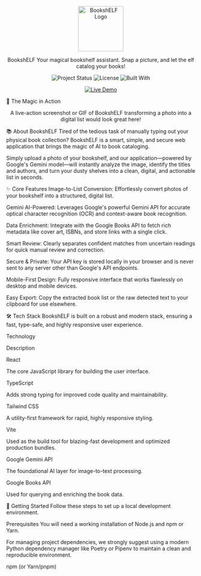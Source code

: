 <div align="center">
<img src="https://www.google.com/search?q=https://raw.githubusercontent.com/selli106/BookshELF/main/src/assets/Gemini_Generated_Image_op3vexop3v.png" alt="BookshELF Logo" width="120" />

BookshELF
Your magical bookshelf assistant. Snap a picture, and let the elf catalog your books!
<p>
<img src="https://img.shields.io/badge/status-active-success.svg" alt="Project Status" />
<img src="https://img.shields.io/badge/license-MIT-blue.svg" alt="License" />
<img src="https://www.google.com/search?q=https://img-shields.io/badge/Made%2520with-React%2520%257C%2520TS-1f425f.svg" alt="Built With" />
</p>

<a href="https://selli106.github.io/BookshELF/" target="_blank" rel="noopener noreferrer">
<img src="https://www.google.com/search?q=https://img.shields.io/badge/Live%2520Demo-Launch%2520App%2520%25E2%259C%25A8-brightgreen%3Fstyle%3Dfor-the-badge%26logo%3Dgithub" alt="Live Demo" />
</a>

</div>

📸 The Magic in Action
<div align="center">
A live-action screenshot or GIF of BookshELF transforming a photo into a digital list would look great here!
</div>

📚 About BookshELF
Tired of the tedious task of manually typing out your physical book collection? BookshELF is a smart, simple, and secure web application that brings the magic of AI to book cataloging.

Simply upload a photo of your bookshelf, and our application—powered by Google's Gemini model—will instantly analyze the image, identify the titles and authors, and turn your dusty shelves into a clean, digital, and actionable list in seconds.

✨ Core Features
Image-to-List Conversion: Effortlessly convert photos of your bookshelf into a structured, digital list.

Gemini AI-Powered: Leverages Google's powerful Gemini API for accurate optical character recognition (OCR) and context-aware book recognition.

Data Enrichment: Integrate with the Google Books API to fetch rich metadata like cover art, ISBNs, and store links with a single click.

Smart Review: Clearly separates confident matches from uncertain readings for quick manual review and correction.

Secure & Private: Your API key is stored locally in your browser and is never sent to any server other than Google's API endpoints.

Mobile-First Design: Fully responsive interface that works flawlessly on desktop and mobile devices.

Easy Export: Copy the extracted book list or the raw detected text to your clipboard for use elsewhere.

🛠️ Tech Stack
BookshELF is built on a robust and modern stack, ensuring a fast, type-safe, and highly responsive user experience.

Technology

Description

React

The core JavaScript library for building the user interface.

TypeScript

Adds strong typing for improved code quality and maintainability.

Tailwind CSS

A utility-first framework for rapid, highly responsive styling.

Vite

Used as the build tool for blazing-fast development and optimized production bundles.

Google Gemini API

The foundational AI layer for image-to-text processing.

Google Books API

Used for querying and enriching the book data.

🚀 Getting Started
Follow these steps to set up a local development environment.

Prerequisites
You will need a working installation of Node.js and npm or Yarn.

For managing project dependencies, we strongly suggest using a modern Python dependency manager like Poetry or Pipenv to maintain a clean and reproducible environment.

npm (or Yarn/pnpm)
